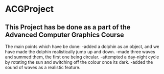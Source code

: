 # ACGProject
## This Project has be done as a part of the Advanced Computer Graphics Course

The main points which have be done:
-added a dolphin as an object, and we have made the dolphin realistically jump up and down.
-made three waves and summed them, the first one being circular.
-attempted a day-night cycle by rotating the sun and switching off the colour once its dark.
-added the sound of waves as a realistic feature.
